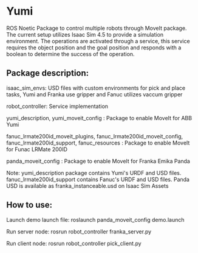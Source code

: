 # Yumi
ROS Noetic Package to control multiple robots through MoveIt package. The current setup utilizes Isaac Sim 4.5 to provide a simulation environment. The operations are activated through a service, this service requires the object position and the goal position and responds with a boolean to determine the success of the operation. 

## Package description:

isaac_sim_envs: USD files with custom environments for pick and place tasks, Yumi and Franka use gripper and Fanuc utilizes vaccum gripper

robot_controller: Service implementation

yumi_description, yumi_moveit_config : Package to enable MoveIt for ABB Yumi

fanuc_lrmate200id_moveit_plugins, fanuc_lrmate200id_moveit_config, fanuc_lrmate200id_support, fanuc_resources : Package to enable MoveIt for Funac LRMate 200ID

panda_moveit_config : Package to enable MoveIt for Franka Emika Panda

Note: yumi_description package contains Yumi's URDF and USD files. fanuc_lrmate200id_support contains Fanuc's URDF and USD files. Panda USD is available as franka_instanceable.usd on Isaac Sim Assets 

## How to use:
Launch demo launch file: 
roslaunch panda_moveit_config demo.launch

Run server node:
rosrun robot_controller franka_server.py

Run client node:
rosrun robot_controller pick_client.py
